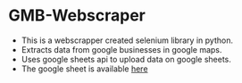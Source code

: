 # GMB-Webscraper

- This is a webscrapper created selenium library in python.
- Extracts data from google businesses in google maps.
- Uses google sheets api to upload data on google sheets.
- The google sheet is available [here](https://docs.google.com/spreadsheets/d/1jzpqQfZETP8S0YaXy3WBTrim2Ifgi_bPhGvySsOuSDk/edit?usp=sharing)
